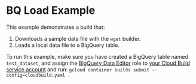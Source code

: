 # BQ Load Example

This example demonstrates a build that:

1.  Downloads a sample data file with the `wget` builder.
2.  Loads a local data file to a BigQuery table.

To run this example, make sure you have created a BigQuery table named
`test_dataset`, and assign the
[BigQuery Data Editor](https://cloud.google.com/bigquery/docs/access-control#permissions_and_roles)
role to
[your Cloud Build service account](https://cloud.google.com/cloud-build/docs/securing-builds/set-service-account-permissions)
and run: `gcloud container builds submit --config=cloudbuild.yaml .`
